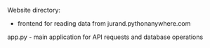 Website directory:
- frontend for reading data from jurand.pythonanywhere.com

app.py - main application for API requests and database operations